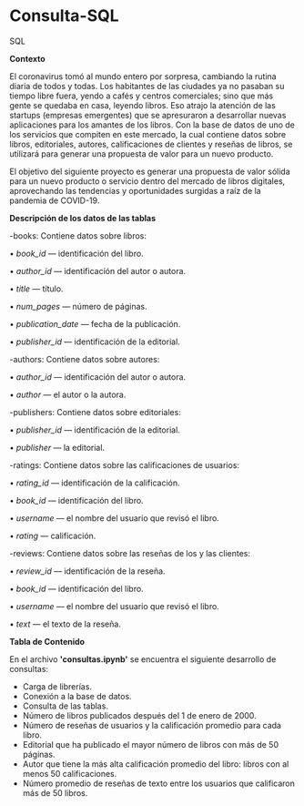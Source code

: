 # Consulta-SQL
SQL

__Contexto__

El coronavirus tomó al mundo entero por sorpresa, cambiando la rutina diaria de todos y todas. Los habitantes de las ciudades ya no pasaban su tiempo libre fuera, yendo a cafés y centros comerciales; sino que más gente se quedaba en casa, leyendo libros. Eso atrajo la atención de las startups (empresas emergentes) que se apresuraron a desarrollar nuevas aplicaciones para los amantes de los libros.
Con la base de datos de uno de los servicios que compiten en este mercado, la cual contiene datos sobre libros, editoriales, autores, calificaciones de clientes y reseñas de libros, se utilizará para generar una propuesta de valor para un nuevo producto.

El objetivo del siguiente proyecto es generar una propuesta de valor sólida para un nuevo producto o servicio dentro del mercado de libros digitales, aprovechando las tendencias y oportunidades surgidas a raíz de la pandemia de COVID-19.

__Descripción de los datos de las tablas__

-books: Contiene datos sobre libros:

•	_book_id_ — identificación del libro.

•	_author_id_ — identificación del autor o autora.

•	_title_ — título.

•	_num_pages_ — número de páginas.

•	_publication_date_ — fecha de la publicación.

•	_publisher_id_ — identificación de la editorial.

-authors: Contiene datos sobre autores:

•	_author_id_ — identificación del autor o autora.

•	_author_ — el autor o la autora.

-publishers: Contiene datos sobre editoriales:

•	_publisher_id_ — identificación de la editorial.

•	_publisher_ — la editorial.

-ratings: Contiene datos sobre las calificaciones de usuarios:

•	_rating_id_ — identificación de la calificación.

•	_book_id_ — identificación del libro.

•	_username_ — el nombre del usuario que revisó el libro.

•	_rating_ — calificación.

-reviews: Contiene datos sobre las reseñas de los y las clientes:

•	_review_id_ — identificación de la reseña.

•	_book_id_ — identificación del libro.

•	_username_ — el nombre del usuario que revisó el libro.

•	_text_ — el texto de la reseña.


__Tabla de Contenido__

En el archivo __'consultas.ipynb'__ se encuentra el siguiente desarrollo de consultas:

- Carga de librerías.
- Conexión a la base de datos.
- Consulta de las tablas.
- Número de libros publicados después del 1 de enero de 2000.
- Número de reseñas de usuarios y la calificación promedio para cada libro.
- Editorial que ha publicado el mayor número de libros con más de 50 páginas.
- Autor que tiene la más alta calificación promedio del libro: libros con al menos 50 calificaciones.
- Número promedio de reseñas de texto entre los usuarios que calificaron más de 50 libros.


